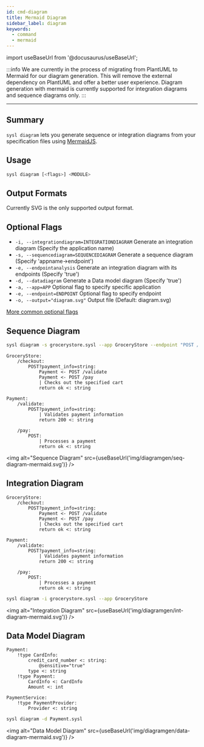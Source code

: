 ```yaml
---
id: cmd-diagram
title: Mermaid Diagram
sidebar_label: diagram
keywords:
  - command
  - mermaid
---
```


import useBaseUrl from '@docusaurus/useBaseUrl';

:::info
We are currently in the process of migrating from PlantUML to Mermaid for our diagram generation. This will remove the external dependency on PlantUML and offer a better user experience. Diagram generation with mermaid is currently supported for integration diagrams and sequence diagrams only.
:::

---

## Summary

`sysl diagram` lets you generate sequence or integration diagrams from your specification files using [MermaidJS](https://mermaidjs.github.io/#/).

## Usage

```bash
sysl diagram [<flags>] <MODULE>
```

## Output Formats

Currently SVG is the only supported output format.

## Optional Flags

- `-i, --integrationdiagram=INTEGRATIONDIAGRAM` Generate an integration diagram (Specify the application name)
- `-s, --sequencediagram=SEQUENCEDIAGRAM` Generate a sequence diagram (Specify 'appname->endpoint')
- `-e, --endpointanalysis` Generate an integration diagram with its endpoints (Specify 'true')
- `-d, --datadiagram` Generate a Data model diagram (Specify 'true')
- `-a, --app=APP` Optional flag to specify specific application
- `-e, --endpoint=ENDPOINT` Optional flag to specify endpoint
- `-o, --output="diagram.svg"` Output file (Default: diagram.svg)

[More common optional flags](common-flags.md)

## Sequence Diagram

```bash
sysl diagram -s grocerystore.sysl --app GroceryStore --endpoint "POST /checkout"
```

```sysl title="Input Sysl file: GroceryStore.sysl"
GroceryStore:
    /checkout:
        POST?payment_info=string:
            Payment <- POST /validate
            Payment <- POST /pay
            | Checks out the specified cart
            return ok <: string

Payment:
    /validate:
        POST?payment_info=string:
            | Validates payment information
            return 200 <: string

    /pay:
        POST:
            | Processes a payment
            return ok <: string

```

<img alt="Sequence Diagram" src={useBaseUrl('img/diagramgen/seq-diagram-mermaid.svg')} />

## Integration Diagram

```sysl title="Input Sysl file: GroceryStore.sysl"
GroceryStore:
    /checkout:
        POST?payment_info=string:
            Payment <- POST /validate
            Payment <- POST /pay
            | Checks out the specified cart
            return ok <: string

Payment:
    /validate:
        POST?payment_info=string:
            | Validates payment information
            return 200 <: string

    /pay:
        POST:
            | Processes a payment
            return ok <: string

```

```bash
sysl diagram -i grocerystore.sysl --app GroceryStore
```

<img alt="Integration Diagram" src={useBaseUrl('img/diagramgen/int-diagram-mermaid.svg')} />

## Data Model Diagram

```sysl title="Input Sysl file: Payment.sysl"
Payment:
    !type CardInfo:
        credit_card_number <: string:
            @sensitive="true"
        type <: string
    !type Payment:
        CardInfo <: CardInfo
        Amount <: int

PaymentService:
    !type PaymentProvider:
        Provider <: string

```

```bash
sysl diagram -d Payment.sysl
```

<img alt="Data Model Diagram" src={useBaseUrl('img/diagramgen/data-diagram-mermaid.svg')} />
